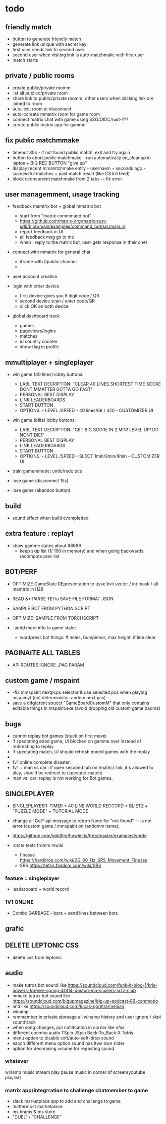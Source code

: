 

# todo

## friendly match
- button to generate friendly match
- generate link unique with secret key
- first user sends link to second user
- second user when visiting link is auto-matchmake with first user
- match starts

## private / public rooms
- create public/private roomm
- list all publicc/private room
- share link to public/private roomm; other users when clicking link are joined to room
- auto-exit room at disconnect
- auto-ccreate mmatrix room for game room
- connect matrix chat with game using SSO/OIDC/rust-???
- create public matrix app for gamme

## fix public matchmmake
- timeout 30s - if not found public match, exit and try again
- button to abort public matchmake - run automatically on_cleanup in leptos + BIG RED BUTTON "give up"
- display recent mmamtchmake entry - usernaem + seconds ago + successful matches + past match result (like CS kill feed)
- block cconcurrent matchmake from 2 tabs -- fix error

## user managemment, usage tracking
- feedback mamtrix bot + global mmatrix bot
  - start from "matrix commmand bot"
  - https://github.com/matrix-org/matrix-rust-sdk/blob/main/examples/command_bot/src/main.rs
  - report feedback in UI
  - all feedback msg go to me
  - when I reply to the matrix bot, user gets response in their chet
- connect with mmatrix for general chat
  - iframe with #public channel
  - 

- user account creation
- login with other device
   - first device gives you 6 digit code / QR
   - second device scan / enter code/QR
   - click OK on both device
- global dashboard track
  - games
  - pageviews/logins
  - matches
  - id country counter
  - show flag in profile

## mmultiplayer + singleplayer
- win game (40 lines)
  lobby buttons:
    - LABL TEXT DECRIPTION: "CLEAR 40 LINES SHORTEST TIME SCORE DONT MMATTER GOTTA GO FAST"
    - PERSONAL BEST DISPLAY
    - LINK LEADERBOARDS
    - START BUTTON
    - OPTIONS:
          - LEVEL /SPEED
          - 40 lines/69 / 420
          - CUSTOMIZER UI

- win game (blitz)
  lobby buttons:
    - LABL TEXT DECRIPTION: "GET BIG SCORE IN 2 MIN! LEVEL UP! DO NONT DIE!"
    - PERSONAL BEST DISPLAY
    - LINK LEADERBOARDS
    - START BUTTON
    - OPTIONS:
          - LEVEL /SPEED
          - SLECT 1min/2min/4min
          - CUSTOMIZER UI

- train gamemmode: undo/redo pcs


- lose game (disconnect 15s)
- lose game (abandon button)


## build

- sound effect when build cvompletted

## 



## extra feature : replayt
- show gamme states about #6666 
  - keep skip list (1/ 100 in memory) and when going backwards, recompute prev list

## BOT/PERF
- OPTIMIZE GameState REpresentation to uyse bvit vector / int mask / all mamtrix in i128

- READ &* PARSE TETio SAVE FILE FORMAT JSON
- SAMPLE BOT FROM PYTHON SCRIPT 

- OPTIMIZE: SAMPLE FROM TORCHSCRIPT
- -addd more info to game state:
  - wordpress bot things: # holes, bumpiness, max height, if line clear


## PAGINAITE ALL TABLES 

- API ROUTES IGNORE _PAG PARAM

## custom game / mspaint
- -fix mmspaint nextpcps selector & use selected pcs when playing mspainyt (not deterministic random next pcs)
- save a difgferent strucct "GameBoardCustomM" that only contains editable things in mspaint.exe (avoid dropping old custom game baords)

## bugs
- cannot replay bot games (stuck on first move)
- if spectating eded game, UI blocked on gamme over instead of redirecting to replay
- if spectating match, UI should refresh ended games with the replay
- 
- 1v1 online complete disaster.
- 1v1 + man vs car : if open seccond tab on /mathc/ link, it's allowed to play, should be redirect  to /spectate-match/
- man vs. car: replay is not working for Bot games.



## SINGLEPLAYER

- SINGLEPLAYE$R: TIMER  + 40 LINE WORLD RECCORD + BLIETZ + "PUZZLE MODE" + TUTORIAL MODE

- change all Get* api message to return None for "not found" -- is not error (custom game / mmspaint on randomm name);
- https://github.com/goldfire/howler.js/tree/master/examples/sprite
- rotate tests fromm mwiki
  - finesse https://harddrop.com/wiki/0G_60_Hz_SRS_Movement_Finesse
  - SRS https://tetris.fandom.com/wiki/SRS

### feature = singleplayer

- leaderboard + world record



### 1V1 ONLINE

- Combo GARBAGE - bara + send lines between bots


## grafic









































## DELETE LEPTONIC CSS

- delete css from leptonic




## audio

- make tutros bot sound like https://soundcloud.com/funk-it-blog-1/kris-bowers-forever-spring-41814-boston-ma-scullers-jazz-club
- mmake tatrus bot sound like https://soundcloud.com/bigupmagazine/big-up-podcast-89-commodo
- and like https://soundcloud.com/lucas-goret/armenian
- winamp
- remmember in private storeage all winamp history and user ignore / skpi soundtrack
- when song changes, put notiifcation in corner like nfss
- different cocmbo audio TSpin JSpin Back-To_Back-X Tetris
- menu option to disable soft/auto-soft-drop sound
- eacch different menu option sound has itws own slider
- option for decreasing volume for repeating sound

### whatever

  winamp music stream play pause music in corner of screen(youtube playlist)


### matrix app/integrration to challenge chatmember to game
- slack marketplace app to add and challenge to game
- mattermost marketplace
- ms teams & ms store
- "DUEL" / "CHALLENGE"